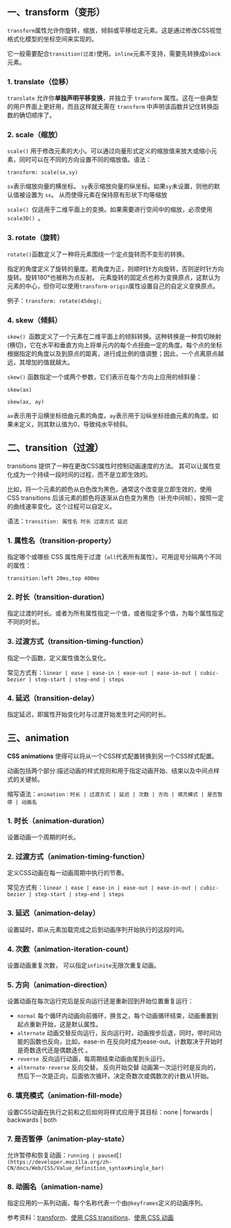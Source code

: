 ## 一、transform（变形）

`transform`属性允许你旋转，缩放，倾斜或平移给定元素。这是通过修改CSS视觉格式化模型的坐标空间来实现的。

它一般需要配合`transition(过渡)`使用。`inline`元素不支持，需要先转换成`block`元素。

###  1. translate（位移）

`translate` 允许你**单独声明平移变换**，并独立于 `transform` 属性。这在一些典型的用户界面上更好用，而且这样就无需在 `transform` 中声明该函数并记住转换函数的确切顺序了。

### 2. scale（缩放）

`scale()` 用于修改元素的大小。可以通过向量形式定义的缩放值来放大或缩小元素，同时可以在不同的方向设置不同的缩放值。语法：

```
transform: scale(sx,sy)
```

`sx`表示缩放向量的横坐标。 `sy`表示缩放向量的纵坐标。如果`sy`未设置，则他的默认值被设置为 `sx`。 从而使得元素在保持原有形状下均等缩放

`scale() `仅适用于二维平面上的变换。如果需要进行空间中的缩放，必须使用 `scale3D() `。

### 3. rotate（旋转）

`rotate()`函数定义了一种将元素围绕一个定点旋转而不变形的转换。

指定的角度定义了旋转的量度。若角度为正，则顺时针方向旋转，否则逆时针方向旋转。旋转180°也被称为点反射。 元素旋转的固定点也称为变换原点，这默认为元素的中心，但你可以使用`transform-origin`属性设置自己的自定义变换原点。

例子：`transform: rotate(45deg);`

### 4. skew（倾斜）

`skew() `函数定义了一个元素在二维平面上的倾斜转换。这种转换是一种剪切映射(横切)，它在水平和垂直方向上将单元内的每个点扭曲一定的角度。每个点的坐标根据指定的角度以及到原点的距离，进行成比例的值调整；因此，一个点离原点越远，其增加的值就越大。

`skew()` 函数指定一个或两个参数，它们表示在每个方向上应用的倾斜量：

```
skew(ax)

skew(ax, ay)
```

`ax`表示用于沿横坐标扭曲元素的角度。`ay`表示用于沿纵坐标扭曲元素的角度。如果未定义，则其默认值为0，导致纯水平倾斜。



## 二、transition（过渡）

transitions 提供了一种在更改CSS属性时控制动画速度的方法。 其可以让属性变化成为一个持续一段时间的过程，而不是立即生效的。

比如，将一个元素的颜色从白色改为黑色，通常这个改变是立即生效的，使用 CSS transitions 后该元素的颜色将逐渐从白色变为黑色（补充中间帧），按照一定的曲线速率变化。这个过程可以自定义。

语法：`transition: 属性名 时长 过渡方式 延迟`

### 1. 属性名（transition-property）

指定哪个或哪些 CSS 属性用于过渡（`all`代表所有属性）。可用逗号分隔两个不同的属性：

```
transition:left 20ms,top 400ms
```

### 2. 时长（transition-duration）

指定过渡的时长。或者为所有属性指定一个值，或者指定多个值，为每个属性指定不同的时长。

### 3. 过渡方式（transition-timing-function）

指定一个函数，定义属性值怎么变化。

常见方式有：`linear | ease | ease-in | ease-out | ease-in-out | cubic-bezier | step-start | step-end | steps`

### 4. 延迟（transition-delay）

指定延迟，即属性开始变化时与过渡开始发生时之间的时长。



## 三、animation

**CSS animations** 使得可以将从一个CSS样式配置转换到另一个CSS样式配置。

动画包括两个部分:描述动画的样式规则和用于指定动画开始、结束以及中间点样式的关键帧。

缩写语法：`animation：时长 | 过渡方式 | 延迟 | 次数 | 方向 | 填充模式 | 是否暂停 | 动画名`

### 1. 时长（animation-duration）

设置动画一个周期的时长。

### 2. 过渡方式（animation-timing-function）

定义CSS动画在每一动画周期中执行的节奏。

常见方式有：`linear | ease | ease-in | ease-out | ease-in-out | cubic-bezier | step-start | step-end | steps`

### 3. 延迟（animation-delay）

设置延时，即从元素加载完成之后到动画序列开始执行的这段时间。

### 4. 次数（animation-iteration-count）

设置动画重复次数， 可以指定`infinite`无限次重复动画。

### 5. 方向（animation-direction）

设置动画在每次运行完后是反向运行还是重新回到开始位置重复运行：

- `normal` 每个循环内动画向前循环，换言之，每个动画循环结束，动画重置到起点重新开始，这是默认属性。 
- `alternate` 动画交替反向运行，反向运行时，动画按步后退，同时，带时间功能的函数也反向，比如，ease-in 在反向时成为ease-out。计数取决于开始时是奇数迭代还是偶数迭代 。
- `reverse `反向运行动画，每周期结束动画由尾到头运行。 
- `alternate-reverse` 反向交替， 反向开始交替 动画第一次运行时是反向的，然后下一次是正向，后面依次循环。决定奇数次或偶数次的计数从1开始。

### 6. 填充模式（animation-fill-mode）

设置CSS动画在执行之前和之后如何将样式应用于其目标：none | forwards | backwards | both

### 7. 是否暂停（animation-play-state）

允许暂停和恢复动画：`running | paused`[``](https://developer.mozilla.org/zh-CN/docs/Web/CSS/Value_definition_syntax#single_bar)``

### 8. 动画名（animation-name）

指定应用的一系列动画，每个名称代表一个由`@keyframes`定义的动画序列。

参考资料：[transform](https://developer.mozilla.org/zh-TW/docs/Web/CSS/transform)、[使用 CSS transitions](https://developer.mozilla.org/zh-CN/docs/Web/CSS/CSS_Transitions/Using_CSS_transitions#which_css_properties_are_animatable)、[使用 CSS 动画](https://developer.mozilla.org/zh-CN/docs/Web/CSS/CSS_Animations/Using_CSS_animations)